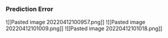 ### Prediction Error
![[Pasted image 20220412100957.png]]
![[Pasted image 20220412101009.png]]
![[Pasted image 20220412101018.png]]
